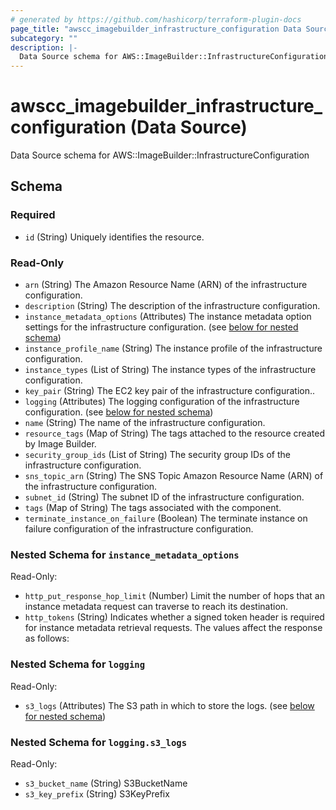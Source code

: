 ```yaml
---
# generated by https://github.com/hashicorp/terraform-plugin-docs
page_title: "awscc_imagebuilder_infrastructure_configuration Data Source - terraform-provider-awscc"
subcategory: ""
description: |-
  Data Source schema for AWS::ImageBuilder::InfrastructureConfiguration
---
```


# awscc_imagebuilder_infrastructure_configuration (Data Source)

Data Source schema for AWS::ImageBuilder::InfrastructureConfiguration



<!-- schema generated by tfplugindocs -->
## Schema

### Required

- `id` (String) Uniquely identifies the resource.

### Read-Only

- `arn` (String) The Amazon Resource Name (ARN) of the infrastructure configuration.
- `description` (String) The description of the infrastructure configuration.
- `instance_metadata_options` (Attributes) The instance metadata option settings for the infrastructure configuration. (see [below for nested schema](#nestedatt--instance_metadata_options))
- `instance_profile_name` (String) The instance profile of the infrastructure configuration.
- `instance_types` (List of String) The instance types of the infrastructure configuration.
- `key_pair` (String) The EC2 key pair of the infrastructure configuration..
- `logging` (Attributes) The logging configuration of the infrastructure configuration. (see [below for nested schema](#nestedatt--logging))
- `name` (String) The name of the infrastructure configuration.
- `resource_tags` (Map of String) The tags attached to the resource created by Image Builder.
- `security_group_ids` (List of String) The security group IDs of the infrastructure configuration.
- `sns_topic_arn` (String) The SNS Topic Amazon Resource Name (ARN) of the infrastructure configuration.
- `subnet_id` (String) The subnet ID of the infrastructure configuration.
- `tags` (Map of String) The tags associated with the component.
- `terminate_instance_on_failure` (Boolean) The terminate instance on failure configuration of the infrastructure configuration.

<a id="nestedatt--instance_metadata_options"></a>
### Nested Schema for `instance_metadata_options`

Read-Only:

- `http_put_response_hop_limit` (Number) Limit the number of hops that an instance metadata request can traverse to reach its destination.
- `http_tokens` (String) Indicates whether a signed token header is required for instance metadata retrieval requests. The values affect the response as follows:


<a id="nestedatt--logging"></a>
### Nested Schema for `logging`

Read-Only:

- `s3_logs` (Attributes) The S3 path in which to store the logs. (see [below for nested schema](#nestedatt--logging--s3_logs))

<a id="nestedatt--logging--s3_logs"></a>
### Nested Schema for `logging.s3_logs`

Read-Only:

- `s3_bucket_name` (String) S3BucketName
- `s3_key_prefix` (String) S3KeyPrefix
